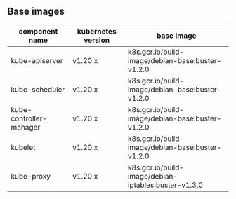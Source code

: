 ## Base images
|  component name   | kubernetes version   |  base image   |
|  ----  | ----  | ----    | 
| kube-apiserver  |  v1.20.x     |   k8s.gcr.io/build-image/debian-base:buster-v1.2.0    |
| kube-scheduler  |   v1.20.x    |   k8s.gcr.io/build-image/debian-base:buster-v1.2.0    |
| kube-controller-manager  |  v1.20.x     |   k8s.gcr.io/build-image/debian-base:buster-v1.2.0    | 
| kubelet  |  v1.20.x     |   k8s.gcr.io/build-image/debian-base:buster-v1.2.0    | 
| kube-proxy  |   v1.20.x    |   k8s.gcr.io/build-image/debian-iptables:buster-v1.3.0    | 

